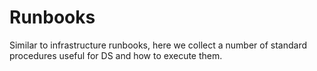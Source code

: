 # Runbooks
Similar to infrastructure runbooks, here we collect a number of standard procedures useful for DS and how to execute them.